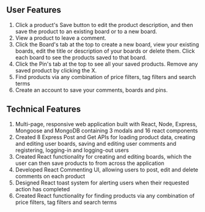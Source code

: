 ## User Features

1. Click a product's Save button to edit the product description, and then save the product to an existing board or to a new board.
2. View a product to leave a comment.
3. Click the Board's tab at the top to create a new board, view your existing boards, edit the title or description of your boards or delete them. Click each board to see the products saved to that board.
4. Click the Pin's tab at the top to see all your saved products. Remove any saved product by clicking the X.
5. Find products via any combination of price filters, tag filters and search terms
6. Create an account to save your comments, boards and pins.

## Technical Features

1. Multi-page, responsive web application built with React, Node, Express, Mongoose and MongoDB containing 3 modals and 16 react components
2. Created 8 Express Post and Get APIs for loading product data, creating and editing user boards, saving and editing user comments and registering, logging-in and logging-out users
3. Created React functionality for creating and editing boards, which the user can then save products to from across the application
4. Developed React Commenting UI, allowing users to post, edit and delete comments on each product
5. Designed React toast system for alerting users when their requested action has completed
6. Created React functionality for finding products via any combination of price filters, tag filters and search terms



